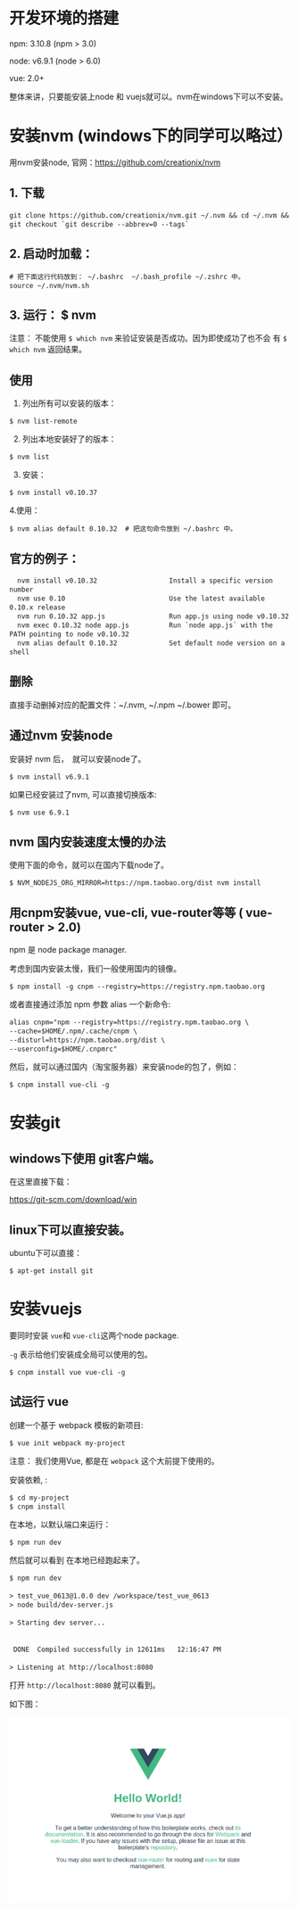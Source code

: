 # 开发环境的搭建

npm: 3.10.8 (npm > 3.0)

node: v6.9.1 (node > 6.0)

vue: 2.0+


整体来讲，只要能安装上node 和 vuejs就可以。nvm在windows下可以不安装。

# 安装nvm (windows下的同学可以略过）

用nvm安装node, 官网：https://github.com/creationix/nvm


## 1. 下载

```
git clone https://github.com/creationix/nvm.git ~/.nvm && cd ~/.nvm && git checkout `git describe --abbrev=0 --tags`
```

## 2. 启动时加载：

```
# 把下面这行代码放到： ~/.bashrc  ~/.bash_profile ~/.zshrc 中。
source ~/.nvm/nvm.sh
```

## 3. 运行： $ nvm

注意： 不能使用 `$ which nvm` 来验证安装是否成功。因为即使成功了也不会 有
`$ which nvm` 返回结果。

## 使用

1. 列出所有可以安装的版本：

```
$ nvm list-remote
```

2. 列出本地安装好了的版本：

```
$ nvm list
```

3. 安装：

```
$ nvm install v0.10.37
```

4.使用：

```
$ nvm alias default 0.10.32  # 把这句命令放到 ~/.bashrc 中。
```

## 官方的例子：

```
  nvm install v0.10.32                  Install a specific version number
  nvm use 0.10                          Use the latest available 0.10.x release
  nvm run 0.10.32 app.js                Run app.js using node v0.10.32
  nvm exec 0.10.32 node app.js          Run `node app.js` with the PATH pointing to node v0.10.32
  nvm alias default 0.10.32             Set default node version on a shell
```

## 删除

直接手动删掉对应的配置文件：~/.nvm,  ~/.npm ~/.bower 即可。

## 通过nvm 安装node
安装好 nvm 后，　就可以安装node了。

```
$ nvm install v6.9.1
```

如果已经安装过了nvm, 可以直接切换版本:

```
$ nvm use 6.9.1
```

## nvm 国内安装速度太慢的办法

使用下面的命令，就可以在国内下载node了。

```
$ NVM_NODEJS_ORG_MIRROR=https://npm.taobao.org/dist nvm install
```

## 用cnpm安装vue, vue-cli, vue-router等等 ( vue-router > 2.0)

npm 是 node package manager.

考虑到国内安装太慢，我们一般使用国内的镜像。

```
$ npm install -g cnpm --registry=https://registry.npm.taobao.org
```

或者直接通过添加 npm 参数 alias 一个新命令:

```
alias cnpm="npm --registry=https://registry.npm.taobao.org \
--cache=$HOME/.npm/.cache/cnpm \
--disturl=https://npm.taobao.org/dist \
--userconfig=$HOME/.cnpmrc"
```

然后，就可以通过国内（淘宝服务器）来安装node的包了，例如：

```
$ cnpm install vue-cli -g
```

# 安装git

## windows下使用 git客户端。　

在这里直接下载：

https://git-scm.com/download/win

## linux下可以直接安装。

ubuntu下可以直接：

```
$ apt-get install git
```

# 安装vuejs

要同时安装 `vue`和 `vue-cli`这两个node package.

`-g` 表示给他们安装成全局可以使用的包。

```
$ cnpm install vue vue-cli -g
```

## 试运行 vue

创建一个基于 webpack 模板的新项目:

```
$ vue init webpack my-project
```

注意： 我们使用Vue, 都是在 `webpack` 这个大前提下使用的。

安装依赖, :

```
$ cd my-project
$ cnpm install
```

在本地，以默认端口来运行：

```
$ npm run dev
```

然后就可以看到 在本地已经跑起来了。

```
$ npm run dev

> test_vue_0613@1.0.0 dev /workspace/test_vue_0613
> node build/dev-server.js

> Starting dev server...


 DONE  Compiled successfully in 12611ms   12:16:47 PM

> Listening at http://localhost:8080
```

打开 `http://localhost:8080` 就可以看到。

如下图：

![默认欢迎页](./images/vue_default_hello.jpg)
